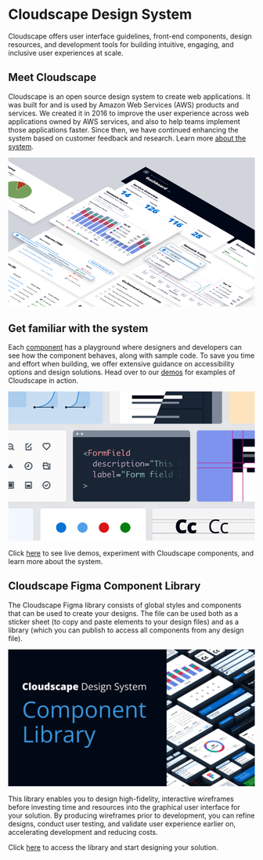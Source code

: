 # Cloudscape Design System

Cloudscape offers user interface guidelines, front-end components, design resources, and development tools for building intuitive, engaging, and inclusive user experiences at scale.

## Meet Cloudscape

Cloudscape is an open source design system to create web applications. It was built for and is used by Amazon Web Services (AWS) products and services. We created it in 2016 to improve the user experience across web applications owned by AWS services, and also to help teams implement those applications faster. Since then, we have continued enhancing the system based on customer feedback and research. Learn more [about the system](https://cloudscape.design/about/).

![](../../resources/images/meet_cloudscape.png)

## Get familiar with the system

Each [component](https://cloudscape.design/components/) has a playground where designers and developers can see how the component behaves, along with sample code. To save you time and effort when building, we offer extensive guidance on accessibility options and design solutions. Head over to our [demos](https://cloudscape.design/demos/) for examples of Cloudscape in action.

![](../../resources/images/get_familiar.png)


Click [here](https://cloudscape.design/) to see live demos, experiment with Cloudscape components, and learn more about the system.


## Cloudscape Figma Component Library

The Cloudscape Figma library consists of global styles and components that can be used to create your designs. The file can be used both as a sticker sheet (to copy and paste elements to your design files) and as a library (which you can publish to access all components from any design file).

![](../../resources/images/cloudscape-figma.png)

This library enables you to design high-fidelity, interactive wireframes before investing time and resources into the graphical user interface for your solution. By producing wireframes prior to development, you can refine designs, conduct user testing, and validate user experience earlier on, accelerating development and reducing costs.

Click [here](https://www.figma.com/@cloudscape) to access the library and start designing your solution.